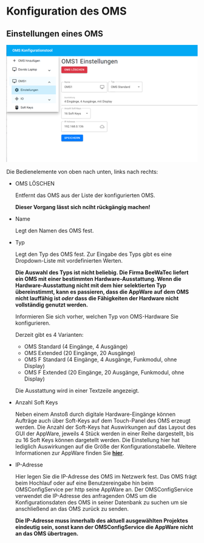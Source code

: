# Konfiguration des OMS
## Einstellungen eines OMS

![Einstellungen](./settings.png?raw=true "Einstellungen")

Die Bedienelemente von oben nach unten, links nach rechts:
* OMS LÖSCHEN
  
  Entfernt das OMS aus der Liste der konfigurierten OMS. 
  
  **Dieser Vorgang lässt sich nciht rückgängig machen!**

* Name

  Legt den Namen des OMS fest.

* Typ

  Legt den Typ des OMS fest. Zur Eingabe des Typs gibt es eine Dropdown-Liste mit vordefinierten Werten. 

  **Die Auswahl des Typs ist nicht beliebig. Die Firma BeeWaTec liefert ein OMS mit einer bestimmten Hardware-Ausstattung. Wenn die Hardware-Ausstattung nicht mit dem hier selektierten Typ übereinstimmt, kann es passieren, dass die AppWare auf dem OMS nicht lauffähig ist *oder* dass die Fähigkeiten der Hardware nicht vollständig genutzt werden.**

  Informieren Sie sich vorher, welchen Typ von OMS-Hardware Sie konfigurieren.

  Derzeit gibt es 4 Varianten:
    * OMS Standard (4 Eingänge, 4 Ausgänge)
    * OMS Extended (20 Eingänge, 20 Ausgänge)
    * OMS F Standard (4 Eingänge, 4 Ausgänge, Funkmodul, ohne Display)
    * OMS F Extended (20 Eingänge, 20 Ausgänge, Funkmodul, ohne Display)

  Die Ausstattung wird in einer Textzeile angezeigt.

* Anzahl Soft Keys

  Neben einem Anstoß durch digitale Hardware-Eingänge können Aufträge auch über Soft-Keys auf dem Touch-Panel des OMS erzeugt werden. Die Anzahl der Soft-Keys hat Auswirkungen auf das Layout des GUI der AppWare, jeweils 4 Stück werden in einer Reihe dargestellt, bis zu 16 Soft Keys können dargetellt werden. Die Einstellung hier hat lediglich Auswirkungen auf die Größe der Konfigurationstabelle. Weitere Informationen zur AppWare finden Sie [**hier**](../appware/appware_main.md).

* IP-Adresse
  
  Hier legen Sie die IP-Adresse des OMS im Netzwerk fest. Das OMS frägt beim Hochlauf oder auf eine Benutzereingabe hin beim OMSConfigService per http seine AppWare an. Der OMSConfigService verwendet die IP-Adresse des anfragenden OMS um die Konfigurationsdaten des OMS in seiner Datenbank zu suchen um sie anschließend an das OMS zurück zu senden.
  
  **Die IP-Adresse muss innerhalb des aktuell ausgewählten Projektes eindeutig sein, sonst kann der OMSConfigService die AppWare nicht an das OMS übertragen.**
